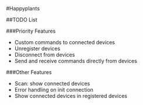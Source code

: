 #Happyplants

##TODO List

###Priority Features
- Custom commands to connected devices
- Unregister devices
- Disconnect from devices
- Send and receive commands directly from devices

###Other Features
- Scan: show connected devices
- Error handling on init connection
- Show connected devices in registered devices